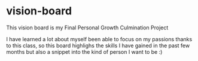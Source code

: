 # vision-board

This vision board is my Final Personal Growth Culmination Project

I have learned a lot about myself been able to focus on my passions thanks to this class, so this board highlighs the skills I have gained in the past few months but also a snippet into the kind of person I want to be :)